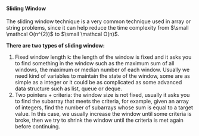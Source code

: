 #### Sliding Window

The sliding window technique is a very common technique used in array or string problems, since it can help reduce the time complexity from $\small \mathcal O(n^{2})$ to $\small \mathcal O(n)$.

**There are two types of sliding window:**

1. Fixed window length `k`: the length of the window is fixed and it asks you to find something in the window such as the maximum sum of all windows, the maximum or median number of each window. Usually we need kind of variables to maintain the state of the window, some are as simple as a integer or it could be as complicated as some advanced data structure such as list, queue or deque.
2. Two pointers + criteria: the window size is not fixed, usually it asks you to find the subarray that meets the criteria, for example, given an array of integers, find the number of subarrays whose sum is equal to a target value. In this case, we usually increase the window until some criteria is broke, then we try to shrink the window until the criteria is met again before continuing.



